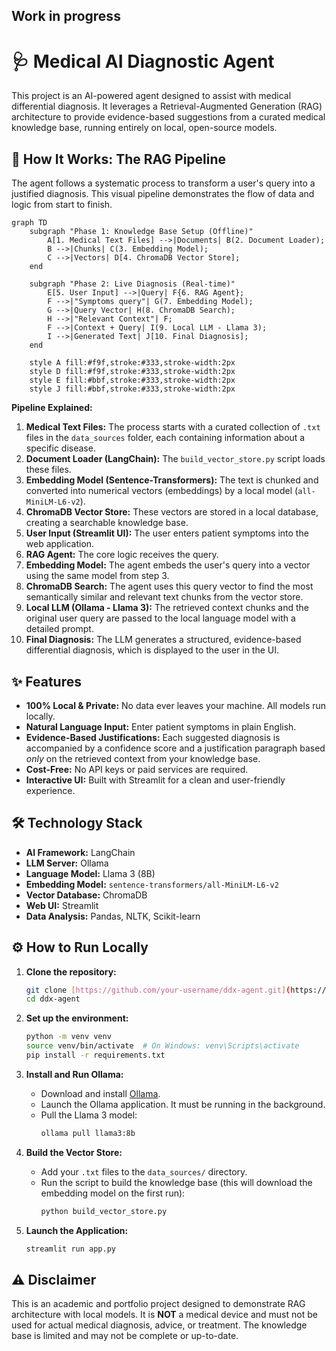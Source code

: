## Work in progress

# 🩺 Medical AI Diagnostic Agent

This project is an AI-powered agent designed to assist with medical differential diagnosis. It leverages a Retrieval-Augmented Generation (RAG) architecture to provide evidence-based suggestions from a curated medical knowledge base, running entirely on local, open-source models.

## 🚀 How It Works: The RAG Pipeline

The agent follows a systematic process to transform a user's query into a justified diagnosis. This visual pipeline demonstrates the flow of data and logic from start to finish.

```mermaid
graph TD
    subgraph "Phase 1: Knowledge Base Setup (Offline)"
        A[1. Medical Text Files] -->|Documents| B(2. Document Loader);
        B -->|Chunks| C(3. Embedding Model);
        C -->|Vectors| D[4. ChromaDB Vector Store];
    end

    subgraph "Phase 2: Live Diagnosis (Real-time)"
        E[5. User Input] -->|Query| F{6. RAG Agent};
        F -->|"Symptoms query"| G(7. Embedding Model);
        G -->|Query Vector| H(8. ChromaDB Search);
        H -->|"Relevant Context"| F;
        F -->|Context + Query| I(9. Local LLM - Llama 3);
        I -->|Generated Text| J[10. Final Diagnosis];
    end

    style A fill:#f9f,stroke:#333,stroke-width:2px
    style D fill:#f9f,stroke:#333,stroke-width:2px
    style E fill:#bbf,stroke:#333,stroke-width:2px
    style J fill:#bbf,stroke:#333,stroke-width:2px
```

**Pipeline Explained:**

1.  **Medical Text Files:** The process starts with a curated collection of `.txt` files in the `data_sources` folder, each containing information about a specific disease.
2.  **Document Loader (LangChain):** The `build_vector_store.py` script loads these files.
3.  **Embedding Model (Sentence-Transformers):** The text is chunked and converted into numerical vectors (embeddings) by a local model (`all-MiniLM-L6-v2`).
4.  **ChromaDB Vector Store:** These vectors are stored in a local database, creating a searchable knowledge base.
5.  **User Input (Streamlit UI):** The user enters patient symptoms into the web application.
6.  **RAG Agent:** The core logic receives the query.
7.  **Embedding Model:** The agent embeds the user's query into a vector using the same model from step 3.
8.  **ChromaDB Search:** The agent uses this query vector to find the most semantically similar and relevant text chunks from the vector store.
9.  **Local LLM (Ollama - Llama 3):** The retrieved context chunks and the original user query are passed to the local language model with a detailed prompt.
10. **Final Diagnosis:** The LLM generates a structured, evidence-based differential diagnosis, which is displayed to the user in the UI.

## ✨ Features

* **100% Local & Private:** No data ever leaves your machine. All models run locally.
* **Natural Language Input:** Enter patient symptoms in plain English.
* **Evidence-Based Justifications:** Each suggested diagnosis is accompanied by a confidence score and a justification paragraph based *only* on the retrieved context from your knowledge base.
* **Cost-Free:** No API keys or paid services are required.
* **Interactive UI:** Built with Streamlit for a clean and user-friendly experience.

## 🛠️ Technology Stack

* **AI Framework:** LangChain
* **LLM Server:** Ollama
* **Language Model:** Llama 3 (8B)
* **Embedding Model:** `sentence-transformers/all-MiniLM-L6-v2`
* **Vector Database:** ChromaDB
* **Web UI:** Streamlit
* **Data Analysis:** Pandas, NLTK, Scikit-learn

## ⚙️ How to Run Locally

1.  **Clone the repository:**
    ```bash
    git clone [https://github.com/your-username/ddx-agent.git](https://github.com/your-username/ddx-agent.git)
    cd ddx-agent
    ```

2.  **Set up the environment:**
    ```bash
    python -m venv venv
    source venv/bin/activate  # On Windows: venv\Scripts\activate
    pip install -r requirements.txt
    ```

3.  **Install and Run Ollama:**
    * Download and install [Ollama](https://ollama.com/download).
    * Launch the Ollama application. It must be running in the background.
    * Pull the Llama 3 model:
        ```bash
        ollama pull llama3:8b
        ```

4.  **Build the Vector Store:**
    * Add your `.txt` files to the `data_sources/` directory.
    * Run the script to build the knowledge base (this will download the embedding model on the first run):
        ```bash
        python build_vector_store.py
        ```

5.  **Launch the Application:**
    ```bash
    streamlit run app.py
    ```

## ⚠️ Disclaimer

This is an academic and portfolio project designed to demonstrate RAG architecture with local models. It is **NOT** a medical device and must not be used for actual medical diagnosis, advice, or treatment. The knowledge base is limited and may not be complete or up-to-date.
